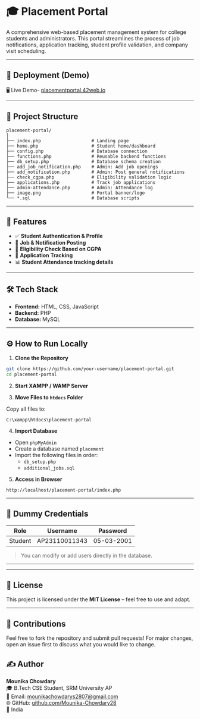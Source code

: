 # 🎓 Placement Portal

A comprehensive web-based placement management system for college students and administrators. This portal streamlines the process of job notifications, application tracking, student profile validation, and company visit scheduling.

---

## 🚀 Deployment (Demo)

🖥 Live Demo- [placementportal.42web.io](https://placementportal.42web.io/)





---

## 📂 Project Structure

```
placement-portal/
│
├── index.php                   # Landing page
├── home.php                    # Student home/dashboard
├── config.php                  # Database connection
├── functions.php               # Reusable backend functions
├── db_setup.php                # Database schema creation
├── add_job_notification.php    # Admin: Add job openings
├── add_notification.php        # Admin: Post general notifications
├── check_cgpa.php              # Eligibility validation logic
├── applications.php            # Track job applications
├── admin-attendance.php        # Admin: Attendance log
├── image.png                   # Portal banner/logo
└── *.sql                       # Database scripts
```

---

## 📌 Features

- ✅ **Student Authentication & Profile**
- 📢 **Job & Notification Posting**
- 📝 **Eligibility Check Based on CGPA**
- 📄 **Application Tracking**
- 📊 **Student Attendance tracking details**

---

## 🛠️ Tech Stack

- **Frontend:** HTML, CSS, JavaScript  
- **Backend:** PHP  
- **Database:** MySQL

---

## ⚙️ How to Run Locally

1. **Clone the Repository**

```bash
git clone https://github.com/your-username/placement-portal.git
cd placement-portal
```

2. **Start XAMPP / WAMP Server**

3. **Move Files to `htdocs` Folder**

Copy all files to:

```
C:\xampp\htdocs\placement-portal
```

4. **Import Database**

- Open `phpMyAdmin`
- Create a database named `placement`
- Import the following files in order:
  - `db_setup.php`
  - `additional_jobs.sql`

5. **Access in Browser**

```
http://localhost/placement-portal/index.php
```

---

## 🧪 Dummy Credentials

| Role         | Username     | Password |
|--------------|--------------|----------|
| Student      | AP23110011343|05-03-2001|

> You can modify or add users directly in the database.

---



---

## 📄 License

This project is licensed under the **MIT License** – feel free to use and adapt.

---

## 🤝 Contributions

Feel free to fork the repository and submit pull requests! For major changes, open an issue first to discuss what you would like to change.


## ✍️ Author

**Mounika Chowdary**  
🎓 B.Tech CSE Student, SRM University AP  
📧 Email: mounikachowdarys2807@gmail.com  
🌐 GitHub: [github.com/Mounika-Chowdary28](https://github.com/Mounika-Chowdary28)  
📍 India
